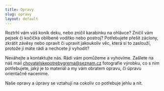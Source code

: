 ```yaml
---
title: Opravy
slug: opravy
layout: default
---
```


Roztrhl vám váš koník deku, nebo zničil karabinku na ohlávce? Zničil vám pejsek či kočička oblíbené vodítko nebo postroj?
Potřebujete přešít záclony, zkrátit závěsy nebo opravit či upravit jakoukoliv věc, která si to zaslouží, protože jí máte rádi a nechcete ji vyhodit?

Neváhejte a kontaktujte nás. Rádi vám pomůžeme a vyhovíme.
Zašlete na náš mail [chovatelskepotrebygrema@seznam.cz](mailto:chovatelskepotrebygrema@seznam.cz) fotografie výrobku, co s ním potřebujete, jaký je to materiál a my vám obratem opravu, či úpravu orientačně naceníme.

Naše opravy a úpravy se vztahují na cokoliv co potřebuje jehlu a nit.
